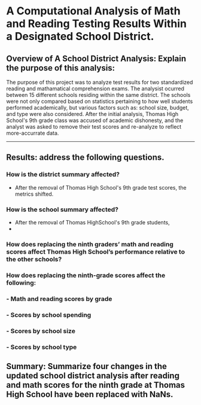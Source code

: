 # A Computational Analysis of Math and Reading Testing Results Within a Designated School District.

## Overview of A School District Analysis: Explain the purpose of this analysis:
The purpose of this project was to analyze test results for two standardized reading and mathamatical comprehension exams. The analysist ocurred between 15 different schools residing within the same district. The schools were not only compared based on statistics pertaining to how well students performed academically, but various factors such as: school size, budget, and type were also considered. After the initial analysis, Thomas High School's 9th grade class was accused of academic dishonesty, and the analyst was asked to remove their test scores and re-analyze to reflect more-accurrate data. 
____________________________________________________
## Results: address the following questions.

### How is the district summary affected?
*  After the removal of Thomas High School's 9th grade test scores, the metrics shifted.



### How is the school summary affected?
*  After the removal of Thomas HighSchool's 9th grade students, 
*  
### How does replacing the ninth graders’ math and reading scores affect Thomas High School’s performance relative to the other schools?

### How does replacing the ninth-grade scores affect the following:

### - Math and reading scores by grade
### - Scores by school spending
### - Scores by school size
### - Scores by school type



## Summary: Summarize four changes in the updated school district analysis after reading and math scores for the ninth grade at Thomas High School have been replaced with NaNs.
